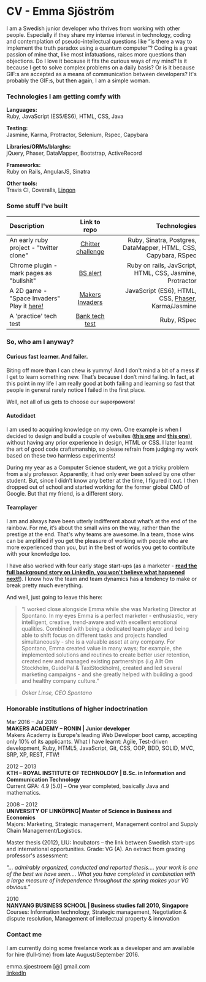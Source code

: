 # CV - Emma Sjöström

I am a Swedish junior developer who thrives from working with other people. Especially if they share my intense interest in technology, coding and contemplation of pseudo-intellectual questions like “is there a way to implement the truth paradox using a quantum computer”? Coding is a great passion of mine that, like most infatuations, raises more questions than objections. Do I love it because it fits the curious ways of my mind? Is it because I get to solve complex problems on a daily basis? Or is it because GIF:s are accepted as a means of communication between developers? It's probably the GIF:s, but then again, I am a simple woman.

### Technologies I am getting comfy with

**Languages:**  
Ruby, JavaScript (ES5/ES6), HTML, CSS, Java  

**Testing:**  
Jasmine, Karma, Protractor, Selenium, Rspec, Capybara

**Libraries/ORMs/blarghs:**  
jQuery, Phaser, DataMapper, Bootstrap, ActiveRecord    

**Frameworks:**  
Ruby on Rails, AngularJS, Sinatra

**Other tools:**  
Travis CI, Coveralls, [Lingon](https://github.com/spotify/lingon)


### Some stuff I've built

| Description  | Link to repo | Technologies         |
| :------------ | :-----------: | -------------------: |
| An early ruby project - "twitter clone"     | [Chitter challenge](https://github.com/festinalent3/chitter-challenge)          | Ruby, Sinatra, Postgres, DataMapper, HTML, CSS, Capybara, RSpec |
| Chrome plugin - mark pages as "bullshit"    | [BS alert](https://github.com/festinalent3/BS-alert)      | Ruby on rails, JavScript, HTML, CSS, Jasmine, Protractor               |
| A 2D game - "Space Invaders" Play it [here!](https://makers-invaders.herokuapp.com/)    |[Makers Invaders](https://github.com/festinalent3/final-project-makers)      | JavaScript (ES6), HTML, CSS, [Phaser](http://phaser.io/), Karma/Jasmine               |
| A 'practice' tech test    | [Bank tech test](https://github.com/festinalent3/bank_tech_test)      | Ruby, RSpec               |


### So, who am I anyway?

#### Curious fast learner. And failer.
Biting off more than I can chew is yummy! And I don't mind a bit of a mess if I get to learn something new. That’s because I don’t mind failing. In fact, at this point in my life I am really good at both failing and learning so fast that people in general rarely notice I failed in the first place.

Well, not all of us gets to choose our ~~superpowers~~!

#### Autodidact
I am used to acquiring knowledge on my own. One example is when I decided to design and build a couple of websites ([**this one**](http://littorin.com/) and [**this one**](http://psykometrika.se/)), without having any prior experience in design, HTML or CSS. I later learnt the art of good code craftsmanship, so please refrain from judging my work based on these two harmless experiments!

During my year as a Computer Science student, we got a tricky problem from a sly professor. Apparently, it had only ever been solved by one other student. But, since I didn’t know any better at the time, I figured it out. I then dropped out of school and started working for the former global CMO of Google. But that my friend, is a different story.

#### Teamplayer
I am and always have been utterly indifferent about what’s at the end of the rainbow. For me, it’s about the small wins on the way, rather than the prestige at the end. That's why teams are awesome. In a team, those wins can be amplified if you get the pleasure of working with people who are more experienced than you, but in the best of worlds you get to contribute with your knowledge too.

I have also worked with four early stage start-ups (as a marketer - [**read the full background story on LinkedIn, you won't believe what happened next!**](https://se.linkedin.com/in/emmasjostrom
)). I know how the team and team dynamics has a tendency to make or break pretty much everything.

And well, just going to leave this here:

> “I worked close alongside Emma while she was Marketing Director at Spontano. In my eyes Emma is a perfect marketer - enthusiastic, very intelligent, creative, trend-aware and with excellent emotional qualities. Combined with being a dedicated team player and being able to shift focus on different tasks and projects handled simultaneously - she is a valuable asset at any company. For Spontano, Emma created value in many ways; for example, she implemented solutions and routines to create better user retention, created new and managed existing partnerships (i.g Allt Om Stockholm, GuidePal & TaxiStockholm), created and led several marketing campaigns - and she greatly helped with building a good and healthy company culture.”

> _Oskar Linse, CEO Spontano_


### Honorable institutions of higher indoctrination


Mar 2016 – Jul 2016  
**MAKERS ACADEMY – RONIN | Junior developer**  
Makers Academy is Europe's leading Web Developer boot camp, accepting only 10% of its applicants. What I have learnt: Agile, Test-driven development, Ruby, HTML5, JavaScript, Git, CSS, OOP, BDD, SOLID, MVC, SRP, XP, REST, FTW!

2012 – 2013  
**KTH – ROYAL INSTITUTE OF TECHNOLOGY | B.Sc. in Information and Communication Technology**  
Current GPA: 4.9 [5.0] – One year completed, basically Java and mathematics.

2008 – 2012  
**UNIVERSITY OF LINKÖPING| Master of Science in Business and Economics**  
Majors: Marketing, Strategic management, Management control and Supply Chain Management/Logistics.

Master thesis (2012), LIU:
Incubators – the link between Swedish start-ups and international opportunities. Grade: VG (A).
An extract from grading professor's assessment:

_“… admirably organized, conducted and reported thesis…. your work is one of the best we have seen…. What you have completed in combination with a large measure of independence throughout the spring makes your VG obvious.”_

2010                     
**NANYANG BUSINESS SCHOOL | Business studies fall 2010, Singapore**  
Courses: Information technology, Strategic management, Negotiation & dispute resolution, Management of intellectual property & innovation


### Contact me

I am currently doing some freelance work as a developer and am available for hire (full-time) from late August/September 2016.

emma.sjoestroem [@] gmail.com   
[linkedIn](https://se.linkedin.com/in/emmasjostrom)   
